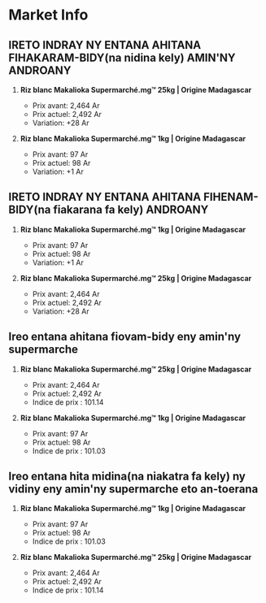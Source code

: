 # Market Info

## IRETO INDRAY NY ENTANA AHITANA FIHAKARAM-BIDY(na nidina kely) AMIN'NY ANDROANY

1. **Riz blanc Makalioka Supermarché.mg™ 25kg | Origine Madagascar**
   - Prix avant: 2,464 Ar
   - Prix actuel: 2,492 Ar
   - Variation: +28 Ar

2. **Riz blanc Makalioka Supermarché.mg™ 1kg | Origine Madagascar**
   - Prix avant: 97 Ar
   - Prix actuel: 98 Ar
   - Variation: +1 Ar

## IRETO INDRAY NY ENTANA AHITANA FIHENAM-BIDY(na fiakarana fa kely) ANDROANY

1. **Riz blanc Makalioka Supermarché.mg™ 1kg | Origine Madagascar**
   - Prix avant: 97 Ar
   - Prix actuel: 98 Ar
   - Variation: +1 Ar

2. **Riz blanc Makalioka Supermarché.mg™ 25kg | Origine Madagascar**
   - Prix avant: 2,464 Ar
   - Prix actuel: 2,492 Ar
   - Variation: +28 Ar

## Ireo entana ahitana fiovam-bidy eny amin'ny supermarche

1. **Riz blanc Makalioka Supermarché.mg™ 25kg | Origine Madagascar**
   - Prix avant: 2,464 Ar
   - Prix actuel: 2,492 Ar
   - Indice de prix : 101.14

2. **Riz blanc Makalioka Supermarché.mg™ 1kg | Origine Madagascar**
   - Prix avant: 97 Ar
   - Prix actuel: 98 Ar
   - Indice de prix : 101.03

## Ireo entana hita midina(na niakatra fa kely) ny vidiny eny amin'ny supermarche eto an-toerana

1. **Riz blanc Makalioka Supermarché.mg™ 1kg | Origine Madagascar**
   - Prix avant: 97 Ar
   - Prix actuel: 98 Ar
   - Indice de prix : 101.03

2. **Riz blanc Makalioka Supermarché.mg™ 25kg | Origine Madagascar**
   - Prix avant: 2,464 Ar
   - Prix actuel: 2,492 Ar
   - Indice de prix : 101.14

